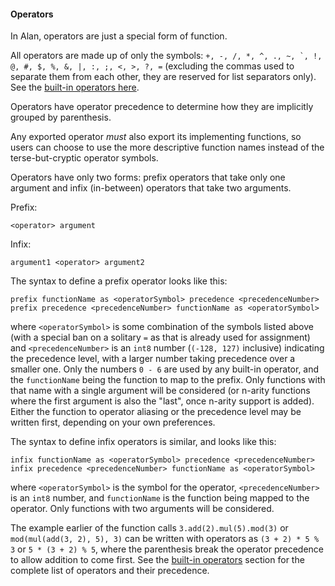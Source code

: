 #### Operators

In Alan, operators are just a special form of function.

All operators are made up of only the symbols: ``+, -, /, *, ^, ., ~, `, !, @, #, $, %, &, |, :, ;, <, >, ?, =`` (excluding the commas used to separate them from each other, they are reserved for list separators only). See the [built-in operators here](./builtins/operators.md).

Operators have operator precedence to determine how they are implicitly grouped by parenthesis.

Any exported operator *must* also export its implementing functions, so users can choose to use the more descriptive function names instead of the terse-but-cryptic operator symbols.

Operators have only two forms: prefix operators that take only one argument and infix (in-between) operators that take two arguments.

Prefix:

```
<operator> argument
```

Infix:

```
argument1 <operator> argument2
```

The syntax to define a prefix operator looks like this:

```alan
prefix functionName as <operatorSymbol> precedence <precedenceNumber>
prefix precedence <precedenceNumber> functionName as <operatorSymbol>
```

where `<operatorSymbol>` is some combination of the symbols listed above (with a special ban on a solitary `=` as that is already used for assignment) and `<precedenceNumber>` is an `int8` number (`(-128, 127)` inclusive) indicating the precedence level, with a larger number taking precedence over a smaller one. Only the numbers `0 - 6` are used by any built-in operator, and the `functionName` being the function to map to the prefix. Only functions with that name with a single argument will be considered (or n-arity functions where the first argument is also the "last", once n-arity support is added). Either the function to operator aliasing or the precedence level may be written first, depending on your own preferences.

The syntax to define infix operators is similar, and looks like this:

```alan
infix functionName as <operatorSymbol> precedence <precedenceNumber>
infix precedence <precedenceNumber> functionName as <operatorSymbol>
```

where `<operatorSymbol>` is the symbol for the operator, `<precedenceNumber>` is an `int8` number, and `functionName` is the function being mapped to the operator. Only functions with two arguments will be considered.

The example earlier of the function calls `3.add(2).mul(5).mod(3)` or `mod(mul(add(3, 2), 5), 3)` can be written with operators as `(3 + 2) * 5 % 3` or `5 * (3 + 2) % 5`, where the parenthesis break the operator precedence to allow addition to come first. See the [built-in operators](./builtins/operators.md) section for the complete list of operators and their precedence.

